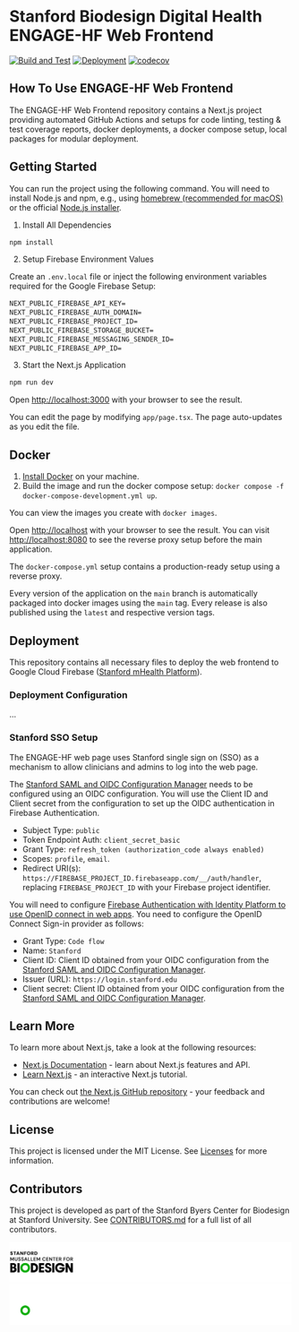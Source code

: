 <!--

This source file is part of the Stanford Biodesign Digital Health ENGAGE-HF open-source project

SPDX-FileCopyrightText: 2023 Stanford University and the project authors (see CONTRIBUTORS.md)

SPDX-License-Identifier: MIT

-->

# Stanford Biodesign Digital Health ENGAGE-HF Web Frontend

[![Build and Test](https://github.com/StanfordBDHG/ENGAGE-HF-Web-Frontend/actions/workflows/build-and-test.yml/badge.svg)](https://github.com/StanfordBDHG/ENGAGE-HF-Web-Frontend/actions/workflows/build-and-test.yml)
[![Deployment](https://github.com/StanfordBDHG/ENGAGE-HF-Web-Frontend/actions/workflows/main.yml/badge.svg)](https://github.com/StanfordBDHG/ENGAGE-HF-Web-Frontend/actions/workflows/main.yml)
[![codecov](https://codecov.io/gh/StanfordBDHG/ENGAGE-HF-Web-Frontend/graph/badge.svg?token=PsKyNz7Woe)](https://codecov.io/gh/StanfordBDHG/ENGAGE-HF-Web-Frontend)


## How To Use ENGAGE-HF Web Frontend

The ENGAGE-HF Web Frontend repository contains a Next.js project providing automated GitHub Actions and setups for code linting, testing & test coverage reports, docker deployments, a docker compose setup, local packages for modular deployment.


## Getting Started

You can run the project using the following command. You will need to install Node.js and npm, e.g., using [homebrew (recommended for macOS)](https://formulae.brew.sh/formula/node) or the official [Node.js installer](https://nodejs.org/en/download).

1. Install All Dependencies

```bash
npm install
```

2. Setup Firebase Environment Values

Create an `.env.local` file or inject the following environment variables required for the Google Firebase Setup:

```
NEXT_PUBLIC_FIREBASE_API_KEY=
NEXT_PUBLIC_FIREBASE_AUTH_DOMAIN=
NEXT_PUBLIC_FIREBASE_PROJECT_ID=
NEXT_PUBLIC_FIREBASE_STORAGE_BUCKET=
NEXT_PUBLIC_FIREBASE_MESSAGING_SENDER_ID=
NEXT_PUBLIC_FIREBASE_APP_ID=
```

3. Start the Next.js Application

```bash
npm run dev
```

Open [http://localhost:3000](http://localhost:3000) with your browser to see the result.<!-- markdown-link-check-disable-line -->

You can edit the page by modifying `app/page.tsx`. The page auto-updates as you edit the file.


## Docker

1. [Install Docker](https://docs.docker.com/get-docker/) on your machine.
2. Build the image and run the docker compose setup: `docker compose -f docker-compose-development.yml up`.

You can view the images you create with `docker images`.

Open [http://localhost](http://localhost) with your browser to see the result. You can visit [http://localhost:8080](http://localhost:8080) to see the reverse proxy setup before the main application.<!-- markdown-link-check-disable-line -->

The `docker-compose.yml` setup contains a production-ready setup using a reverse proxy.

Every version of the application on the `main` branch is automatically packaged into docker images using the `main` tag. Every release is also published using the `latest` and respective version tags.


## Deployment

This repository contains all necessary files to deploy the web frontend to Google Cloud Firebase ([Stanford mHealth Platform](https://med.stanford.edu/mhealth.html)).


### Deployment Configuration

...


### Stanford SSO Setup

The ENGAGE-HF web page uses Stanford single sign on (SSO) as a mechanism to allow clinicians and admins to log into the web page.

The [Stanford SAML and OIDC Configuration Manager](https://spdb-prod.iam.stanford.edu) needs to be configured using an OIDC configuration.
You will use the Client ID and Client secret from the configuration to set up the OIDC authentication in Firebase Authentication.
- Subject Type: `public`
- Token Endpoint Auth: `client_secret_basic`
- Grant Type: `refresh_token (authorization_code always enabled)`
- Scopes: `profile`, `email`.
- Redirect URI(s): `https://FIREBASE_PROJECT_ID.firebaseapp.com/__/auth/handler`, replacing `FIREBASE_PROJECT_ID` with your Firebase project identifier.

You will need to configure [Firebase Authentication with Identity Platform to use OpenID connect in web apps](https://firebase.google.com/docs/auth/web/openid-connect).
You need to configure the OpenID Connect Sign-in provider as follows:
- Grant Type: `Code flow`
- Name: `Stanford`
- Client ID: Client ID obtained from your OIDC configuration from the [Stanford SAML and OIDC Configuration Manager](https://spdb-prod.iam.stanford.edu).
- Issuer (URL): `https://login.stanford.edu`
- Client secret: Client ID obtained from your OIDC configuration from the [Stanford SAML and OIDC Configuration Manager](https://spdb-prod.iam.stanford.edu).


## Learn More

To learn more about Next.js, take a look at the following resources:

- [Next.js Documentation](https://nextjs.org/docs) - learn about Next.js features and API.
- [Learn Next.js](https://nextjs.org/learn) - an interactive Next.js tutorial.

You can check out [the Next.js GitHub repository](https://github.com/vercel/next.js/) - your feedback and contributions are welcome!


## License

This project is licensed under the MIT License. See [Licenses](https://github.com/StanfordBDHG/ENGAGE-HF-Web-Frontend/tree/main/LICENSES) for more information.


## Contributors

This project is developed as part of the Stanford Byers Center for Biodesign at Stanford University.
See [CONTRIBUTORS.md](https://github.com/StanfordBDHG/ENGAGE-HF-Web-Frontend/tree/main/CONTRIBUTORS.md) for a full list of all contributors.

![Stanford Byers Center for Biodesign Logo](https://raw.githubusercontent.com/StanfordBDHG/.github/main/assets/biodesign-footer-light.png#gh-light-mode-only)
![Stanford Byers Center for Biodesign Logo](https://raw.githubusercontent.com/StanfordBDHG/.github/main/assets/biodesign-footer-dark.png#gh-dark-mode-only)
